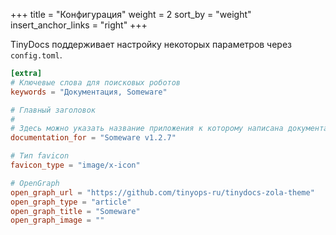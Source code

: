 +++
title = "Конфигурация"
weight = 2
sort_by = "weight"
insert_anchor_links = "right"
+++

TinyDocs поддерживает настройку некоторых параметров через `config.toml`.

```toml
[extra]
# Ключевые слова для поисковых роботов
keywords = "Документация, Someware"

# Главный заголовок
# 
# Здесь можно указать название приложения к которому написана документация 
documentation_for = "Someware v1.2.7"

# Тип favicon
favicon_type = "image/x-icon"

# OpenGraph
open_graph_url = "https://github.com/tinyops-ru/tinydocs-zola-theme"
open_graph_type = "article"
open_graph_title = "Someware"
open_graph_image = ""
```

